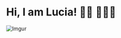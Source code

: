 # Hi, I am Lucia! 👋🏻 👩🏻‍💻
![Imgur](https://i.imgur.com/7wCakBn.png)

<!--
**Latialuci/Latialuci** is a ✨ _special_ ✨ repository because its `README.md` (this file) appears on your GitHub profile.

Here are some ideas to get you started:

- 🔭 I’m currently working on ...
- 🌱 I’m currently learning JavaScript at freeCodeCamp
- 👯 I’m looking to collaborate on ...
- 🤔 I’m looking for help with ...
- 💬 Ask me about ...
- 📫 How to reach me: ...
- 😄 Pronouns: ...
- ⚡ Fun fact: ...
-->
